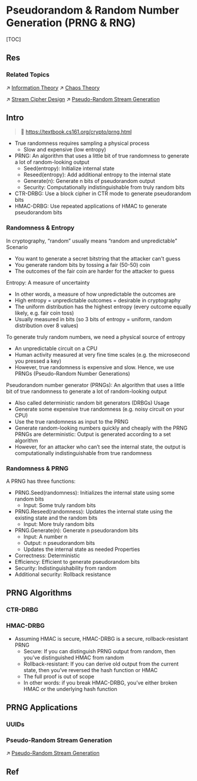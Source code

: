 # Pseudorandom & Random Number Generation (PRNG & RNG)

[TOC]



## Res
### Related Topics
↗ [Information Theory](../../../🧮%20Math%20&%20Theoretical%20Computer%20Science%20(TCS)/🧐%20Information%20Theory/Information%20Theory.md)
↗ [Chaos Theory](../../../🧮%20Math%20&%20Theoretical%20Computer%20Science%20(TCS)/Chaos%20Theory/Chaos%20Theory.md)

↗ [Stream Cipher Design](Modern%20Cryptography/📌%20Symmetric%20Cipher/Stream%20Cipher%20(Sequence%20Cipher)/📌%20Stream%20Cipher%20Design/Stream%20Cipher%20Design.md)
↗ [Pseudo-Random Stream Generation](Modern%20Cryptography/📌%20Symmetric%20Cipher/Stream%20Cipher%20(Sequence%20Cipher)/📌%20Stream%20Cipher%20Design/Pseudo-Random%20Stream%20Generation/Pseudo-Random%20Stream%20Generation.md)



## Intro
> 🔗 https://textbook.cs161.org/crypto/prng.html

- True randomness requires sampling a physical process
	- Slow and expensive (low entropy)
- PRNG: An algorithm that uses a little bit of true randomness to generate a lot of random-looking output
	- Seed(entropy): Initialize internal state
	- Reseed(entropy): Add additional entropy to the internal state
	- Generate(n): Generate n bits of pseudorandom output
	- Security: Computationally indistinguishable from truly random bits
- CTR-DRBG: Use a block cipher in CTR mode to generate pseudorandom bits
- HMAC-DRBG: Use repeated applications of HMAC to generate pseudorandom bits


### Randomness & Entropy
In cryptography, “random” usually means “random and unpredictable”
Scenario
- You want to generate a secret bitstring that the attacker can't guess
- You generate random bits by tossing a fair (50-50) coin
- The outcomes of the fair coin are harder for the attacker to guess

Entropy: A measure of uncertainty
- In other words, a measure of how unpredictable the outcomes are
- High entropy = unpredictable outcomes = desirable in cryptography
- The uniform distribution has the highest entropy (every outcome equally likely, e.g. fair coin toss)
- Usually measured in bits (so 3 bits of entropy = uniform, random distribution over 8 values)

To generate truly random numbers, we need a physical source of entropy
- An unpredictable circuit on a CPU
- Human activity measured at very fine time scales (e.g. the microsecond you pressed a key)
- However, true randomness is expensive and slow. Hence, we use PRNGs (Pseudo-Random Number Generations)

Pseudorandom number generator (PRNGs): An algorithm that uses a little bit of true randomness to generate a lot of random-looking output 
- Also called deterministic random bit generators (DRBGs)
Usage
- Generate some expensive true randomness (e.g. noisy circuit on your CPU)
- Use the true randomness as input to the PRNG
- Generate random-looking numbers quickly and cheaply with the PRNG
PRNGs are deterministic: Output is generated according to a set algorithm
- However, for an attacker who can’t see the internal state, the output is computationally indistinguishable from true randomness


### Randomness & PRNG
A PRNG has three functions:
- PRNG.Seed(randomness): Initializes the internal state using some random bits
	- Input: Some truly random bits
- PRNG.Reseed(randomness): Updates the internal state using the existing state and the random bits
	- Input: More truly random bits
- PRNG.Generate(n): Generate n pseudorandom bits
	- Input: A number n
	- Output: n pseudorandom bits
	- Updates the internal state as needed
Properties
- Correctness: Deterministic
- Efficiency: Efficient to generate pseudorandom bits
- Security: Indistinguishability from random
- Additional security: Rollback resistance



## PRNG Algorithms
### CTR-DRBG


### HMAC-DRBG
- Assuming HMAC is secure, HMAC-DRBG is a secure, rollback-resistant PRNG
	- Secure: If you can distinguish PRNG output from random, then you’ve distinguished HMAC from random
	- Rollback-resistant: If you can derive old output from the current state, then you’ve reversed the hash function or HMAC
	- The full proof is out of scope
	- In other words: if you break HMAC-DRBG, you’ve either broken HMAC or the underlying hash function



## PRNG Applications
### UUIDs


### Pseudo-Random Stream Generation
↗ [Pseudo-Random Stream Generation](Modern%20Cryptography/📌%20Symmetric%20Cipher/Stream%20Cipher%20(Sequence%20Cipher)/📌%20Stream%20Cipher%20Design/Pseudo-Random%20Stream%20Generation/Pseudo-Random%20Stream%20Generation.md)



## Ref
